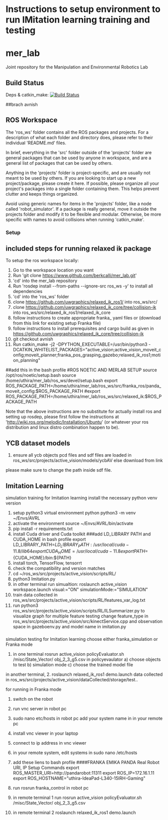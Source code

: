 # Instructions to setup environment to run IMitation learning training and testing

# mer_lab
Joint repository for the Manipulation and Environmental Robotics Lab

## Build Status
Deps & catkin\_make: [![Build Status](https://travis-ci.com/berkcalli/mer_lab.svg?token=BAvmoQF6psbcxv8Fyp8p&branch=master)](https://travis-ci.com/berkcalli/mer_lab)

##brach avnish
## ROS Workspace
The 'ros_ws' folder contains all the ROS packages and projects.  For a description of what each folder and directory does, please refer to their individual 'README.md' files.

In brief, everything in the 'src' folder outside of the 'projects' folder are general packages that can be used by anyone in workspace, and are a general list of packages that can be used by others.

Anything in the 'projects' folder is project-specific, and are usually not meant to be used by others.  If you are looking to start up a new project/package, please create it here.  If possible, please organize all your project's packages into a single folder containing them.  This helps prevent clutter and keeps things organized.

Avoid using generic names for items in the 'projects' folder, like a node called 'robot\_simulator'.  If a package is really general, move it outside the projects folder and modify it to be flexible and modular.  Otherwise, be more specific with names to avoid collisions when running 'catkin\_make'.

### Setup
## included steps for running relaxed ik package
To setup the ros workspace locally:
1. Go to the workspace location you want
2. Run 'git clone https://www.github.com/berkcalli/mer_lab.git'
3. 'cd' into the mer_lab repository
4. Run 'rosdep install --from-paths --ignore-src ros_ws -y' to install all dependencies
5. 'cd' into the 'ros_ws' folder
6. clone https://github.com/uwgraphics/relaxed_ik_ros1/ into ros_ws/src/
7. clone https://github.com/uwgraphics/relaxed_ik_core/tree/collision-ik into ros_ws/src/relaxed_ik_ros1/relaxed_ik_core 
8. follow instructions to create appropriate franka_ yaml files or (download from this link for existing setup Franka file)
9. follow instructions to install prerequisites and cargo build as given in https://github.com/uwgraphics/relaxed_ik_core/tree/collision-ik
10. git checkout avnish
11. Run catkin_make -j2 -DPYTHON_EXECUTABLE=/usr/bin/python3 -DCATKIN_WHITELIST_PACKAGES="active_vision;active_vision_moveit_config;moveit_planner;franka_pos_grasping_gazebo;relaxed_ik_ros1;motion_planning"

##add this in the bash profile
#ROS NOETIC AND MERLAB SETUP
source /opt/ros/noetic/setup.bash
source /home/uthira/mer_lab/ros_ws/devel/setup.bash
export ROS_PACKAGE_PATH=/home/uthira/mer_lab/ros_ws/src/franka_ros/panda_moveit_config:$ROS_PACKAGE_PATH
#export ROS_PACKAGE_PATH=/home/uthira/mer_lab/ros_ws/src/relaxed_ik:$ROS_PACKAGE_PATH

Note that the above instructions are no substitute for actually install ros and setting up rosdep, please first follow the instructions at 'http://wiki.ros.org/melodic/Installation/Ubuntu' (or whatever your ros distribution and linux distro combination happen to be).


## YCB dataset models 
1. ensure all ycb objects pcd files and sdf files are loaded in ros_ws/src/projects/active_vision/models/ycbAV
else
download from link

please make sure to change the path inside sdf file.  

## Imitation Learning 
simulation training for Imitation learning
install the necessary python venv version
1. setup python3 virtual environment python python3 -m venv ~/Envs/AVRL
2. activate the environment source ~/Envs/AVRL/bin/activate
3.  pip install -r requirements.txt
4.  install Cuda driver and Cuda toolkit
      ###add LD_LIBRARY PATH and CUDA_HOME in bash profile
      export LD_LIBRARY_PATH=${LD_LIBRARY_PATH}:/usr/local/cuda-11.8/lib64
      export CUDA_HOME=/usr/local/cuda-11.8
      export PATH=${CUDA_HOME}/bin:${PATH}
5.  install torch, TensorFlow, tensorrt
6.  check the compatibility and version matches
7.  cd ~/ros_ws/src/projects/active_vision/scripts/RL/
8.  python3 Imitation.py
9.  in other terminal run simualtion: roslaunch active_vision workspace.launch visual:="ON" simulationMode:="SIMULATION" 
10. train data collected in ros_ws/src/projects/active_vision/scripts/RL/features_var_log.txt
11. run python3 ros_ws/src/projects/active_vision/scripts/RL/ILSummarizer.py to visualize graph 
for multiple feature testing change feature_type in  ros_ws/src/projects/active_vision/src/kinectService.cpp and observation space in gazeboenv.py and model name in imitation.py


###
simulation testing for Imitation learning
choose either franka_simulation or Franka mode
1. in one terminal rosrun active_vision policyEvaluator.sh /misc/State_Vector/ obj_2_3_g5.csv
in policyevaulator
a) choose objects to test
b) simulation mode
c) choose the trained model file

in another terminal, 
2. roslaunch relaxed_ik_ros1 demo.launch
data collected in ros_ws/src/projects/active_vision/dataCollected/storage/test..


for running in Franka mode
1. switch on the robot
2. run vnc server in robot pc
3. sudo nano etc/hosts in robot pc add  your system name in
   in your remote pc
4. install vnc viewer in your laptop 
5. connect to ip address in vnc viewer
6. in your remote system, edit systems in sudo nano /etc/hosts
7. add these liens to bash profile
   ####FRANKA EMIKA PANDA Real Robot URI, IP Setup Commands
      export ROS_MASTER_URI=http://pandarobot:11311
      export ROS_IP=172.16.1.11
      export ROS_HOSTNAME="uthira-IdeaPad-L340-15IRH-Gaming"

8. run rosrun franka_control in robot pc
9. in remote terminal 1 run rosrun active_vision policyEvaluator.sh /misc/State_Vector/ obj_2_3_g5.csv
10. in remote terminal 2 roslaunch relaxed_ik_ros1 demo.launch


